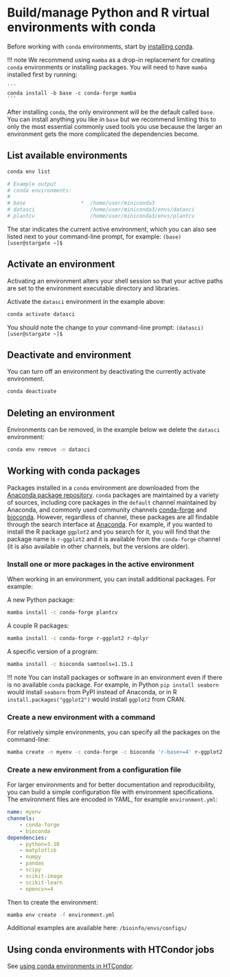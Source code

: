 # Build/manage Python and R virtual environments with conda

Before working with `conda` environments, start by [installing conda](conda.md).

!!! note
    We recommend using `mamba` as a drop-in replacement for creating `conda` environments or installing packages.
    You will need to have `mamba` installed first by running:

    ```
    conda install -b base -c conda-forge mamba
    ```

After installing `conda`, the only environment will be the default called `base`. You can install anything you like in `base`
but we recommend limiting this to only the most essential commonly used tools you use because the larger an environment gets
the more complicated the dependencies become.

## List available environments

```bash
conda env list

# Example output
# conda environments:
#
# base                  *  /home/user/miniconda3
# datasci                  /home/user/miniconda3/envs/datasci
# plantcv                  /home/user/miniconda3/envs/plantcv
```

The star indicates the current active environment, which you can also see listed next to your command-line prompt, for
example: `(base) [user@stargate ~]$`

## Activate an environment

Activating an environment alters your shell session so that your active paths are set to the environment executable directory
and libraries.

Activate the `datasci` environment in the example above:

```bash
conda activate datasci
```

You should note the change to your command-line prompt: `(datasci) [user@stargate ~]$`

## Deactivate and environment

You can turn off an environment by deactivating the currently activate environment.

```bash
conda deactivate
```

## Deleting an environment

Environments can be removed, in the example below we delete the `datasci` environment:

```bash
conda env remove -n datasci
```

## Working with conda packages

Packages installed in a `conda` environment are downloaded from the [Anaconda package repository](https://anaconda.org/).
`conda` packages are maintained by a variety of sources, including core packages in the `default` channel maintained by
Anaconda, and commonly used community channels [conda-forge](https://conda-forge.org/) and
[bioconda](https://bioconda.github.io/). However, regardless of channel, these packages are all findable through the search
interface at [Anaconda](https://anaconda.org/). For example, if you wanted to install the R package `ggplot2` and you search
for it, you will find that the package name is `r-ggplot2` and it is available from the `conda-forge` channel (it is also
available in other channels, but the versions are older).

### Install one or more packages in the active environment

When working in an environment, you can install additional packages. For example:

A new Python package:

```bash
mamba install -c conda-forge plantcv
```

A couple R packages:

```bash
mamba install -c conda-forge r-ggplot2 r-dplyr
```

A specific version of a program:

```bash
mamba install -c bioconda samtools=1.15.1
```

!!! note
    You can install packages or software in an environment even if there is no available `conda` package. For example,
    in Python `pip install seaborn` would install `seaborn` from PyPI instead of Anaconda, or in R
    `install.packages("ggplot2")` would install `ggplot2` from CRAN.

### Create a new environment with a command

For relatively simple environments, you can specify all the packages on the command-line:

```bash
mamba create -n myenv -c conda-forge -c bioconda 'r-base>=4' r-ggplot2 samtools
```

### Create a new environment from a configuration file

For larger environments and for better documentation and reproducibility, you can build a simple configuration file with
environment specifications. The environment files are encoded in YAML, for example `environment.yml`:

```yaml
name: myenv
channels:
    - conda-forge
    - bioconda
dependencies:
    - python=3.10
    - matplotlib
    - numpy
    - pandas
    - scipy
    - scikit-image
    - scikit-learn
    - opencv>=4
```

Then to create the environment:

```bash
mamba env create -f environment.yml
```

Additional examples are available here: `/bioinfo/envs/configs/`

## Using conda environments with HTCondor jobs

See [using conda environments in HTCondor](htcondor.md#using-conda-environments).
